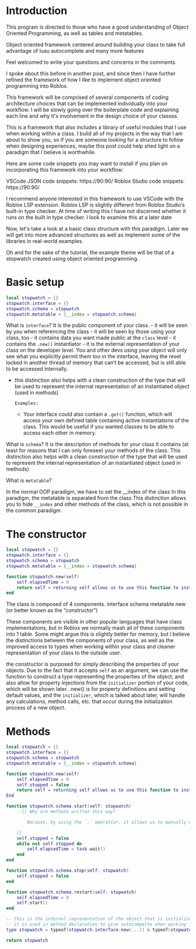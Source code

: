 # Introduction

This program is directed to those who have a good understanding of Object Oriented Programming, as well as tables and metatables.

Object oriented framework centered around building your class to take full advantage of luau autocomplete and many more features

Feel welcomed to write your questions and concerns in the comments.

I spoke about this before in another post, and since then I have further refined the framework of how I like to implement object oriented programming into Roblox.

This framework will be comprised of several components of coding architecture choices that can be implemented individually into your workflow. I will be slowly going over the boilerplate code and explaining each line and why it's involvement in the design choice of your classes.

This is a framework that also includes a library of useful modules that I use when working within a class. I build all of my projects in the way that I am about to show you, so if you are someone looking for a structure to follow when designing experiences, maybe this post could help shed light on a paradigm that I believe is worthwhile.

Here are some code snippets you may want to install if you plan on incorporating this framework into your workflow:


VSCode JSON code snippets: https://90:90/
Roblox Studio code snippets: https://90:90/


I recommend anyone interested in this framework to use VSCode with the Roblox LSP extension. Roblox LSP is slightly different from Roblox Studio’s built-in type checker. At time of writing this I have not discerned whether it runs on the built in type checker. I look to examine this at a later date

Now, let's take a look at a basic class structure with this paradigm. Later we will get into more advanced structures as well as implement some of the libraries in real-world examples.

Oh and for the sake of the tutorial, the example theme will be that of a stopwatch created using object oriented programming.

# Basic setup

```lua
local stopwatch = {}
stopwatch.interface = {}
stopwatch.schema = stopwatch
stopwatch.metatable = {__index = stopwatch.schema}
```
What is `interface`?
It is the public component of your class.
	- it will be seen by you when referencing the class
	- it will be seen by those using your class, too
	- it contains data you want made public at the `class` level
	- it contains the `.new()` instantiator
	- it is the external representation of your class on the developer level. You and other devs using your object will only see what you explicitly permit them too in the interface, leaving the reset locked in another thread of memory that can’t be accessed, but is still able to be accessed internally. 
- this distinction also helps with a clean construction of the type that will be used to represent the internal representation of an instantiated object (used in methods)

      Examples:

	- Your interface could also contain a `.get()` function, which will access your own defined  table containing active instantiations of the class. This would be useful if you wanted classes to be able to access each other in memory.



What is `schema`?
It is the description of methods for your class
It contains (at least for reasons that I can only foresee) your methods of the class.
This distinction also helps with a clean construction of the type that will be used to represent the internal representation of an instantiated object (used in methods)

What is `metatable`?


In the normal OOP paradigm, we have to set the __index of the class
In this paradigm, the metatable is separated from the class
This distinction allows you to hide `__index` and other methods of the class, which is not possible in the common paradigm.



# The constructor

```lua
local stopwatch = {}
stopwatch.interface = {}
stopwatch.schema = stopwatch
stopwatch.metatable = {__index = stopwatch.schema}

function stopwatch.new(self)
	self.elapsedTime = 0
	return self → returning self allows us to use this function to instantiate a type representing the properties of this class.
end
```

The class is composed of 4 components.
interface
schema
metatable
new (or better known as the “constructor”)


These components are visible in other popular languages that have class implementations, but in Roblox we normally mash all of these components into 1 table. Some might argue this is slightly better for memory, but I believe the distinctions between the components of your class, as well as the improved access to types when working within your class and cleaner representation of your class to the outside user.

the constructor is purposed for simply describing the properties of your objects. Due to the fact that it accepts `self` as an argument, we can use the function to construct a type representing the properties of the object, and also allow for property injections from the `initializer` portion of your code, which will be shown later. .new() is for property definitions and setting default values, and the `initializer`, which is talked about later, will handle any calculations, method calls, etc. that occur during the initialization process of a new object.

# Methods

```lua
local stopwatch = {}
stopwatch.interface = {}
stopwatch.schema = stopwatch
stopwatch.metatable = {__index = stopwatch.schema}

function stopwatch.new(self)
	self.elapsedTime = 0
    self.stopped = false
	return self → returning self allows us to use this function to instantiate a type representing the properties of this class.
End

function stopwatch.schema.start(self: stopwatch)
    --[[ Why are methods written this way?

        Because, by using the `.` operatior, it allows us to manually define `self` as an argument, which lets us assign `stopwatch` to the value as a type. This allows for autocomplete when referencing `.self` when working within the method.

    ]]
	self.stopped = false
	while not self.stopped do
	    self.elapsedTime = task.wait()
	end
end

function stopwatch.schema.stop(self: stopwatch)
    self.stopped = false
end

function stopwatch.schema.restart(self: stopwatch)
    self.elapsedTime = 0
    self:start()
end

-- this is the internal representation of the object that is initialized from the constructor. It contains methods and properties of objects of this class.
-- it is used in method declaration to give autocompelte when working in that scope which is not possible with the common paradigm
type stopwatch = typeof(stopwatch.interface.new(...)) & typeof(stopwatch.schema)

return stopwatch
```
